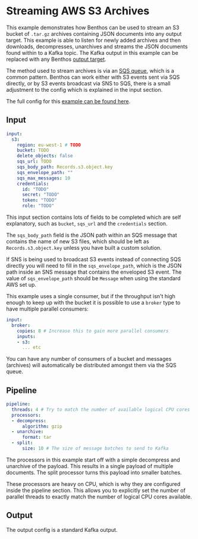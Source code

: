 Streaming AWS S3 Archives
=========================

This example demonstrates how Benthos can be used to stream an S3 bucket of
`.tar.gz` archives containing JSON documents into any output target. This
example is able to listen for newly added archives and then downloads,
decompresses, unarchives and streams the JSON documents found within to a Kafka
topic. The Kafka output in this example can be replaced with any Benthos
[output target][outputs].

The method used to stream archives is via an [SQS queue][s3-tracking], which is
a common pattern. Benthos can work either with S3 events sent via SQS directly,
or by S3 events broadcast via SNS to SQS, there is a small adjustment to the
config which is explained in the input section.

The full config for this [example can be found here][example].

## Input

``` yaml
input:
  s3:
    region: eu-west-1 # TODO
    bucket: TODO
    delete_objects: false
    sqs_url: TODO
    sqs_body_path: Records.s3.object.key
    sqs_envelope_path: ""
    sqs_max_messages: 10
    credentials:
      id: "TODO"
      secret: "TODO"
      token: "TODO"
      role: "TODO"
```

This input section contains lots of fields to be completed which are self
explanatory, such as `bucket`, `sqs_url` and the `credentials` section.

The `sqs_body_path` field is the JSON path within an SQS message that contains
the name of new S3 files, which should be left as `Records.s3.object.key` unless
you have built a custom solution.

If SNS is being used to broadcast S3 events instead of connecting SQS directly
you will need to fill in the `sqs_envelope_path`, which is the JSON path inside
an SNS message that contains the enveloped S3 event. The value of
`sqs_envelope_path` should be `Message` when using the standard AWS set up.

This example uses a single consumer, but if the throughput isn't high enough to
keep up with the bucket it is possible to use a `broker` type to have multiple
parallel consumers:

``` yaml
input:
  broker:
    copies: 8 # Increase this to gain more parallel consumers
    inputs:
    - s3:
      ... etc
```

You can have any number of consumers of a bucket and messages (archives) will
automatically be distributed amongst them via the SQS queue.

## Pipeline

``` yaml
pipeline:
  threads: 4 # Try to match the number of available logical CPU cores
  processors:
  - decompress:
      algorithm: gzip
  - unarchive:
      format: tar
  - split:
      size: 10 # The size of message batches to send to Kafka
```

The processors in this example start off with a simple decompress and unarchive
of the payload. This results in a single payload of multiple documents. The
split processor turns this payload into smaller batches.

These processors are heavy on CPU, which is why they are configured inside the
pipeline section. This allows you to explicitly set the number of parallel
threads to exactly match the number of logical CPU cores available.

## Output

The output config is a standard Kafka output.

[s3-tracking]: https://docs.aws.amazon.com/AmazonS3/latest/dev/ways-to-add-notification-config-to-bucket.html
[example]: ./streaming-aws-s3-archives.yaml
[outputs]: ../outputs/README.md
